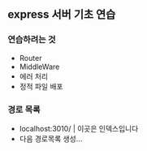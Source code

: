 ## express 서버 기초 연습

### 연습하려는 것

- Router
- MiddleWare
- 에러 처리
- 정적 파일 배포

### 경로 목록

- localhost:3010/ | 이곳은 인덱스입니다
- 다음 경로목록 생성...
